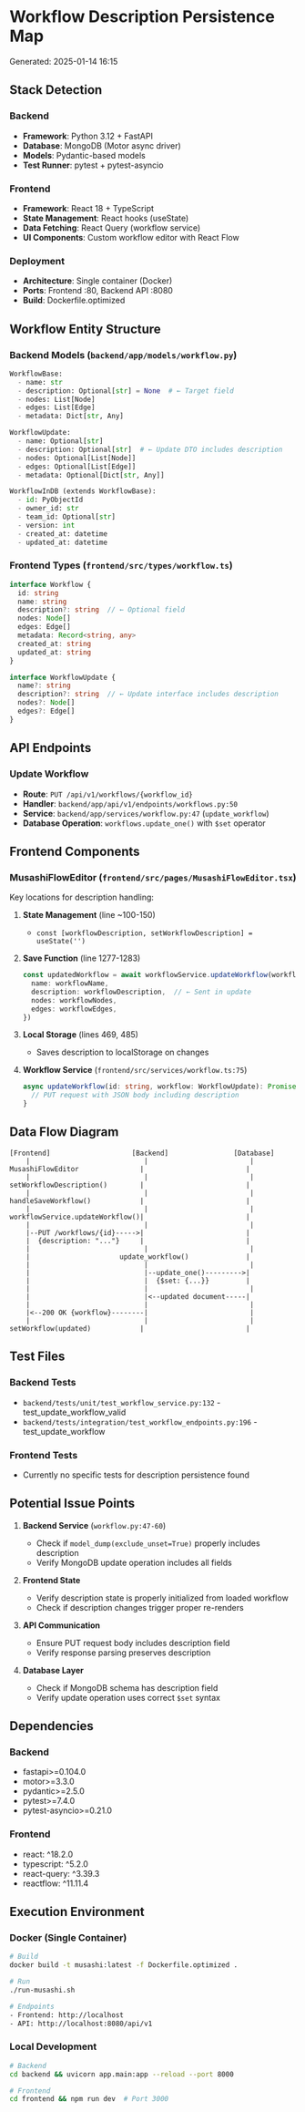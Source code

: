 # Workflow Description Persistence Map

Generated: 2025-01-14 16:15

## Stack Detection

### Backend
- **Framework**: Python 3.12 + FastAPI
- **Database**: MongoDB (Motor async driver)
- **Models**: Pydantic-based models
- **Test Runner**: pytest + pytest-asyncio

### Frontend
- **Framework**: React 18 + TypeScript
- **State Management**: React hooks (useState)
- **Data Fetching**: React Query (workflow service)
- **UI Components**: Custom workflow editor with React Flow

### Deployment
- **Architecture**: Single container (Docker)
- **Ports**: Frontend :80, Backend API :8080
- **Build**: Dockerfile.optimized

## Workflow Entity Structure

### Backend Models (`backend/app/models/workflow.py`)

```python
WorkflowBase:
  - name: str
  - description: Optional[str] = None  # ← Target field
  - nodes: List[Node]
  - edges: List[Edge]
  - metadata: Dict[str, Any]

WorkflowUpdate:
  - name: Optional[str]
  - description: Optional[str]  # ← Update DTO includes description
  - nodes: Optional[List[Node]]
  - edges: Optional[List[Edge]]
  - metadata: Optional[Dict[str, Any]]

WorkflowInDB (extends WorkflowBase):
  - id: PyObjectId
  - owner_id: str
  - team_id: Optional[str]
  - version: int
  - created_at: datetime
  - updated_at: datetime
```

### Frontend Types (`frontend/src/types/workflow.ts`)

```typescript
interface Workflow {
  id: string
  name: string
  description?: string  // ← Optional field
  nodes: Node[]
  edges: Edge[]
  metadata: Record<string, any>
  created_at: string
  updated_at: string
}

interface WorkflowUpdate {
  name?: string
  description?: string  // ← Update interface includes description
  nodes?: Node[]
  edges?: Edge[]
}
```

## API Endpoints

### Update Workflow
- **Route**: `PUT /api/v1/workflows/{workflow_id}`
- **Handler**: `backend/app/api/v1/endpoints/workflows.py:50`
- **Service**: `backend/app/services/workflow.py:47` (`update_workflow`)
- **Database Operation**: `workflows.update_one()` with `$set` operator

## Frontend Components

### MusashiFlowEditor (`frontend/src/pages/MusashiFlowEditor.tsx`)

Key locations for description handling:

1. **State Management** (line ~100-150)
   - `const [workflowDescription, setWorkflowDescription] = useState('')`
   
2. **Save Function** (line 1277-1283)
   ```typescript
   const updatedWorkflow = await workflowService.updateWorkflow(workflow.id, {
     name: workflowName,
     description: workflowDescription,  // ← Sent in update
     nodes: workflowNodes,
     edges: workflowEdges,
   })
   ```

3. **Local Storage** (lines 469, 485)
   - Saves description to localStorage on changes
   
4. **Workflow Service** (`frontend/src/services/workflow.ts:75`)
   ```typescript
   async updateWorkflow(id: string, workflow: WorkflowUpdate): Promise<Workflow> {
     // PUT request with JSON body including description
   }
   ```

## Data Flow Diagram

```
[Frontend]                    [Backend]                [Database]
    |                            |                         |
MusashiFlowEditor               |                         |
    |                            |                         |
setWorkflowDescription()        |                         |
    |                            |                         |
handleSaveWorkflow()            |                         |
    |                            |                         |
workflowService.updateWorkflow()|                         |
    |                            |                         |
    |--PUT /workflows/{id}----->|                         |
    |  {description: "..."}     |                         |
    |                            |                         |
    |                      update_workflow()              |
    |                            |                         |
    |                            |--update_one()--------->|
    |                            |  {$set: {...}}         |
    |                            |                         |
    |                            |<--updated document-----|
    |                            |                         |
    |<--200 OK {workflow}--------|                         |
    |                            |                         |
setWorkflow(updated)            |                         |
```

## Test Files

### Backend Tests
- `backend/tests/unit/test_workflow_service.py:132` - test_update_workflow_valid
- `backend/tests/integration/test_workflow_endpoints.py:196` - test_update_workflow

### Frontend Tests  
- Currently no specific tests for description persistence found

## Potential Issue Points

1. **Backend Service** (`workflow.py:47-60`)
   - Check if `model_dump(exclude_unset=True)` properly includes description
   - Verify MongoDB update operation includes all fields

2. **Frontend State**
   - Verify description state is properly initialized from loaded workflow
   - Check if description changes trigger proper re-renders

3. **API Communication**
   - Ensure PUT request body includes description field
   - Verify response parsing preserves description

4. **Database Layer**
   - Check if MongoDB schema has description field
   - Verify update operation uses correct `$set` syntax

## Dependencies

### Backend
- fastapi>=0.104.0
- motor>=3.3.0
- pydantic>=2.5.0
- pytest>=7.4.0
- pytest-asyncio>=0.21.0

### Frontend
- react: ^18.2.0
- typescript: ^5.2.0
- react-query: ^3.39.3
- reactflow: ^11.11.4

## Execution Environment

### Docker (Single Container)
```bash
# Build
docker build -t musashi:latest -f Dockerfile.optimized .

# Run
./run-musashi.sh

# Endpoints
- Frontend: http://localhost
- API: http://localhost:8080/api/v1
```

### Local Development
```bash
# Backend
cd backend && uvicorn app.main:app --reload --port 8000

# Frontend
cd frontend && npm run dev  # Port 3000
```